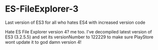 # ES-FileExplorer-3
Last version of ES3 for all who hates ES4 with increased version code

Hate ES File Explorer version 4? me too.
I've decompiled latest version of ES3 (3.2.5.5) and set its versionNumber to 122229 to make sure PlayStore wont update it to god damn version 4!
